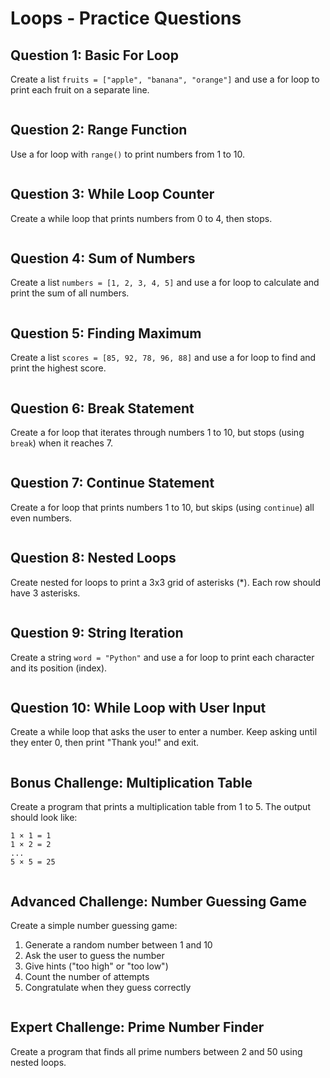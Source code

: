 # Loops - Practice Questions

## Question 1: Basic For Loop
Create a list `fruits = ["apple", "banana", "orange"]` and use a for loop to print each fruit on a separate line.

```python
```

## Question 2: Range Function
Use a for loop with `range()` to print numbers from 1 to 10.

```python
```

## Question 3: While Loop Counter
Create a while loop that prints numbers from 0 to 4, then stops.

```python
```

## Question 4: Sum of Numbers
Create a list `numbers = [1, 2, 3, 4, 5]` and use a for loop to calculate and print the sum of all numbers.

```python
```

## Question 5: Finding Maximum
Create a list `scores = [85, 92, 78, 96, 88]` and use a for loop to find and print the highest score.

```python
```

## Question 6: Break Statement
Create a for loop that iterates through numbers 1 to 10, but stops (using `break`) when it reaches 7.

```python
```

## Question 7: Continue Statement
Create a for loop that prints numbers 1 to 10, but skips (using `continue`) all even numbers.

```python
```

## Question 8: Nested Loops
Create nested for loops to print a 3x3 grid of asterisks (*). Each row should have 3 asterisks.

```python
```

## Question 9: String Iteration
Create a string `word = "Python"` and use a for loop to print each character and its position (index).

```python
```

## Question 10: While Loop with User Input
Create a while loop that asks the user to enter a number. Keep asking until they enter 0, then print "Thank you!" and exit.

```python
```

## Bonus Challenge: Multiplication Table
Create a program that prints a multiplication table from 1 to 5. The output should look like:
```
1 × 1 = 1
1 × 2 = 2
...
5 × 5 = 25
```

```python
```

## Advanced Challenge: Number Guessing Game
Create a simple number guessing game:
1. Generate a random number between 1 and 10
2. Ask the user to guess the number
3. Give hints ("too high" or "too low")
4. Count the number of attempts
5. Congratulate when they guess correctly

```python
```

## Expert Challenge: Prime Number Finder
Create a program that finds all prime numbers between 2 and 50 using nested loops.

```python
```
